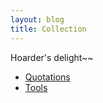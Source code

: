 ```yaml
---
layout: blog
title: Collection
---
```


Hoarder's delight~~

- [Quotations](/subtopics/collections/quote.html)
- [Tools](/subtopics/collections/tools.html)
